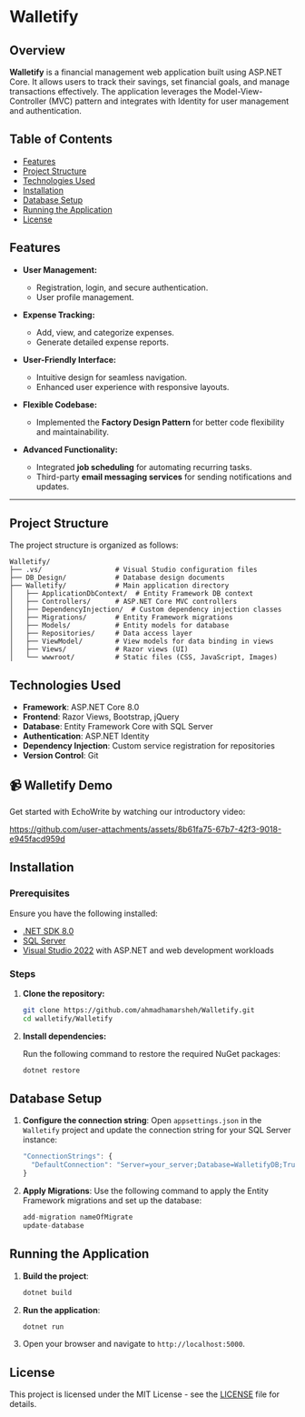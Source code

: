 # Walletify
## Overview

**Walletify** is a financial management web application built using ASP.NET Core. It allows users to track their savings, set financial goals, and manage transactions effectively. The application leverages the Model-View-Controller (MVC) pattern and integrates with Identity for user management and authentication. 

## Table of Contents

- [Features](#features)
- [Project Structure](#project-structure)
- [Technologies Used](#technologies-used)
- [Installation](#installation)
- [Database Setup](#database-setup)
- [Running the Application](#running-the-application)
- [License](#license)

## Features  
- **User Management:**  
  - Registration, login, and secure authentication.  
  - User profile management.  

- **Expense Tracking:**  
  - Add, view, and categorize expenses.  
  - Generate detailed expense reports.  

- **User-Friendly Interface:**  
  - Intuitive design for seamless navigation.  
  - Enhanced user experience with responsive layouts.  

- **Flexible Codebase:**  
  - Implemented the **Factory Design Pattern** for better code flexibility and maintainability.  

- **Advanced Functionality:**  
  - Integrated **job scheduling** for automating recurring tasks.  
  - Third-party **email messaging services** for sending notifications and updates.  

---

## Project Structure

The project structure is organized as follows:
```
Walletify/
├── .vs/                  # Visual Studio configuration files
├── DB_Design/            # Database design documents
├── Walletify/            # Main application directory
│   ├── ApplicationDbContext/  # Entity Framework DB context
│   ├── Controllers/      # ASP.NET Core MVC controllers
│   ├── DependencyInjection/  # Custom dependency injection classes
│   ├── Migrations/       # Entity Framework migrations
│   ├── Models/           # Entity models for database
│   ├── Repositories/     # Data access layer
│   ├── ViewModel/        # View models for data binding in views
│   ├── Views/            # Razor views (UI)
│   └── wwwroot/          # Static files (CSS, JavaScript, Images)
```
## Technologies Used

- **Framework**: ASP.NET Core 8.0
- **Frontend**: Razor Views, Bootstrap, jQuery
- **Database**: Entity Framework Core with SQL Server
- **Authentication**: ASP.NET Identity
- **Dependency Injection**: Custom service registration for repositories
- **Version Control**: Git

## 📹 Walletify Demo
Get started with EchoWrite by watching our introductory video: 


https://github.com/user-attachments/assets/8b61fa75-67b7-42f3-9018-e945facd959d



## Installation

### Prerequisites

Ensure you have the following installed:

- [.NET SDK 8.0](https://dotnet.microsoft.com/download/dotnet/8.0)
- [SQL Server](https://www.microsoft.com/en-us/sql-server/sql-server-downloads)
- [Visual Studio 2022](https://visualstudio.microsoft.com/downloads/) with ASP.NET and web development workloads


### Steps

1. **Clone the repository:**

   ```bash
   git clone https://github.com/ahmadhamarsheh/Walletify.git
   cd walletify/Walletify
	 ```
2. **Install dependencies:**
    
    Run the following command to restore the required NuGet packages:
    
    ```jsx
    dotnet restore
    
    ```

## Database Setup

1. **Configure the connection string**:
Open `appsettings.json` in the `Walletify` project and update the connection string for your SQL Server instance:
    
    ```jsx
    "ConnectionStrings": {
      "DefaultConnection": "Server=your_server;Database=WalletifyDB;Trusted_Connection=True;MultipleActiveResultSets=true"
    }
    ```
    
2. **Apply Migrations**:
Use the following command to apply the Entity Framework migrations and set up the database:
    
    ```jsx
    add-migration nameOfMigrate
    update-database
    ```

## Running the Application

1. **Build the project**:
    
    ```jsx
    dotnet build
    ```
    
2. **Run the application**:
    
    ```jsx
    dotnet run
    ```
    
3. Open your browser and navigate to `http://localhost:5000`.

##  License

This project is licensed under the MIT License - see the [LICENSE](LICENSE) file for details.

